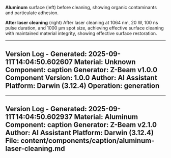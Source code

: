 **Aluminum** surface (left) before cleaning, showing organic contaminants and particulate adhesion.

**After laser cleaning** (right) After laser cleaning at 1064 nm, 20 W, 100 ns pulse duration, and 1000 µm spot size, achieving effective surface cleaning with maintained material integrity, showing effective surface restoration.

---
Version Log - Generated: 2025-09-11T14:04:50.602607
Material: Unknown
Component: caption
Generator: Z-Beam v1.0.0
Component Version: 1.0.0
Author: AI Assistant
Platform: Darwin (3.12.4)
Operation: generation
---

---
Version Log - Generated: 2025-09-11T14:04:50.602937
Material: Aluminum
Component: caption
Generator: Z-Beam v2.1.0
Author: AI Assistant
Platform: Darwin (3.12.4)
File: content/components/caption/aluminum-laser-cleaning.md
---